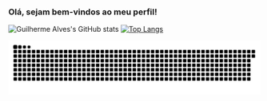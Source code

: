 ### Olá, sejam bem-vindos ao meu perfil!

![Guilherme Alves's GitHub stats](https://github-readme-stats.vercel.app/api?username=GuiIhermeLandim&show_icons=true&theme=radical) [![Top Langs](https://github-readme-stats.vercel.app/api/top-langs/?username=GuiIhermeLandim&layout=compact)](https://github.com/GuiIhermeLandim/github-readme-stats)


![Snake animation](https://github.com/GuiIhermeLandim/guiIhermeLandim/blob/output/github-contribution-grid-snake.svg)
